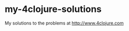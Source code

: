my-4clojure-solutions
=====================

My solutions to the problems at http://www.4clojure.com
